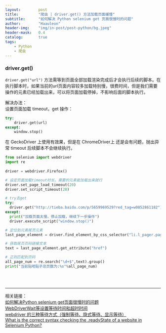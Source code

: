 ```yaml
---
layout:        post
title:         "爬虫 | driver.get() 方法加载页面缓慢"
subtitle:      "如何解决 Python selenium get 页面很慢时的问题"
author:        "Haauleon"
header-img:    "img/in-post/post-python/bg.jpeg"
header-mask:   0.4
catalog:       true
tags:
    - Python
    - 爬虫
---
```


### driver.get()
`driver.get("url")` 方法需等到页面全部加载渲染完成后才会执行后续的脚本。在执行脚本时，如果当前的url页面内容较多加载特别慢，很费时间，但是我们需要操作的元素已经加载出来，可以将页面加载停掉，不影响后面的脚本执行。       

解决办法：        
设置页面加载 timeout，get 操作：          
```python
try:
    driver.get(url) 
except:
    window.stop()
```

在 GeckoDriver 上使用有效果，但是在 ChromeDriver上 还是会有问题，抛出异常 timeout 后续脚本不会继续执行。             
```python
from selenium import webdriver
import re
 
driver = webdriver.Firefox()

# 设定页面加载timeout时长，需要的元素能加载出来就行
driver.set_page_load_timeout(20)
driver.set_script_timeout(20)

# try去get
try:
  driver.get("http://tieba.baidu.com/p/5659969529?red_tag=w0852861182")
except:
  print("加载页面太慢，停止加载，继续下一步操作")
  driver.execute_script("window.stop()")

# 定位到元素尾页元素
last_page_element = driver.find_element_by_css_selector("li.l_pager.pager_theme_4.pb_list_pager >a:nth-child(12)")

# 获取尾页页码链接文本
text = last_page_element.get_attribute("href")

# 正则匹配到页码
all_page_num = re.search("\d+$",text).group()
print("当前贴吧贴子总页数为:%s"%all_page_num)
```

<br>
<br>

---

相关链接：    
[如何解决Python selenium get页面很慢时的问题](https://www.fengnayun.com/news/content/239521.html)             
[WebDriverWait等设置等待时间和超时时间](https://www.cnblogs.com/BigFishFly/p/6337153.html)               
[webdriver 的三种等待方式（强制等待、隐式等待、显示等待）](https://blog.csdn.net/qdPython/article/details/131492086)                 
[What is the correct syntax checking the .readyState of a website in Selenium Python?](https://stackoverflow.com/questions/56728656/what-is-the-correct-syntax-checking-the-readystate-of-a-website-in-selenium-pyt)